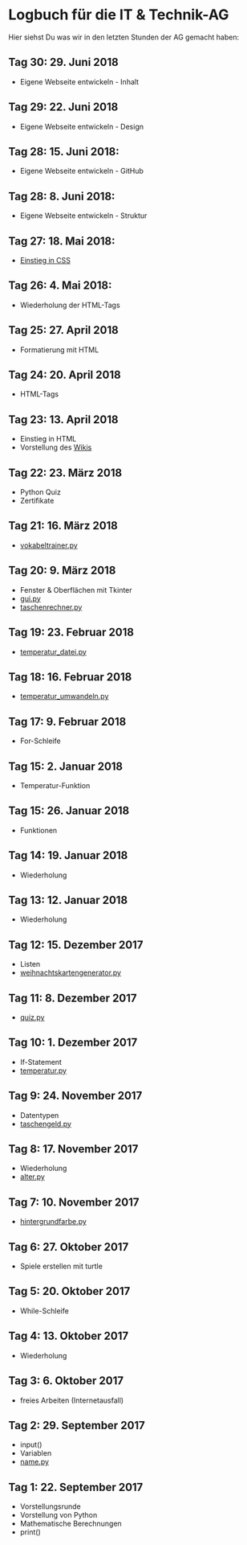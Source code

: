 
# Logbuch für die IT & Technik-AG
Hier siehst Du was wir in den letzten Stunden der AG gemacht haben:

## Tag 30: 29. Juni 2018
- Eigene Webseite entwickeln - Inhalt

## Tag 29: 22. Juni 2018
- Eigene Webseite entwickeln - Design

## Tag 28: 15. Juni 2018:
- Eigene Webseite entwickeln - GitHub

## Tag 28: 8. Juni 2018:
- Eigene Webseite entwickeln - Struktur

## Tag 27: 18. Mai 2018:
- [Einstieg in CSS](https://it-moerike.github.io/wiki/website.html#einstieg-in-css)

## Tag 26: 4. Mai 2018:
- Wiederholung der HTML-Tags

## Tag 25: 27. April 2018
- Formatierung mit HTML

## Tag 24: 20. April 2018
- HTML-Tags

## Tag 23: 13. April 2018
- Einstieg in HTML
- Vorstellung des [Wikis](https://it-moerike.github.io/wiki/website.html)

## Tag 22: 23. März 2018
- Python Quiz
- Zertifikate

## Tag 21: 16. März 2018
- [vokabeltrainer.py](https://github.com/it-moerike/python/blob/master/vokabeltrainer.py)

## Tag 20: 9. März 2018
- Fenster & Oberflächen mit Tkinter
- [gui.py](https://github.com/it-moerike/python/blob/master/gui.py)
- [taschenrechner.py](https://github.com/it-moerike/python/blob/master/vokabeltrainer.py)

## Tag 19: 23. Februar 2018
- [temperatur_datei.py](https://github.com/it-moerike/python/blob/master/temperatur_datei.py)

## Tag 18: 16. Februar 2018
- [temperatur_umwandeln.py](https://github.com/it-moerike/python/blob/master/temperatur_umwandeln.py)

## Tag 17: 9. Februar 2018
- For-Schleife

## Tag 15: 2. Januar 2018
- Temperatur-Funktion

## Tag 15: 26. Januar 2018
- Funktionen

## Tag 14: 19. Januar 2018
- Wiederholung

## Tag 13: 12. Januar 2018
- Wiederholung

## Tag 12: 15. Dezember 2017
- Listen
- [weihnachtskartengenerator.py](https://github.com/it-moerike/python/blob/master/weihnachtskartengenerator.py)

## Tag 11: 8. Dezember 2017
- [quiz.py](https://github.com/it-moerike/python/blob/master/quiz.py)

## Tag 10: 1. Dezember 2017
- If-Statement
- [temperatur.py](https://github.com/it-moerike/python/blob/master/temperatur.py)

## Tag 9: 24. November 2017
- Datentypen
- [taschengeld.py](https://github.com/it-moerike/python/blob/master/taschengeld.py)

## Tag 8: 17. November 2017
- Wiederholung
- [alter.py](https://github.com/it-moerike/python/blob/master/alter.py)

## Tag 7: 10. November 2017
- [hintergrundfarbe.py](https://github.com/it-moerike/python/blob/master/hintergrundfarbe.py)

## Tag 6: 27. Oktober 2017
- Spiele erstellen mit turtle

## Tag 5: 20. Oktober 2017
- While-Schleife

## Tag 4: 13. Oktober 2017
- Wiederholung

## Tag 3: 6. Oktober 2017
- freies Arbeiten (Internetausfall)

## Tag 2: 29. September 2017
- input()
- Variablen
- [name.py](https://github.com/it-moerike/python/blob/master/name.py)

## Tag 1: 22. September 2017
- Vorstellungsrunde
- Vorstellung von Python
- Mathematische Berechnungen
- print()
